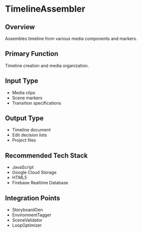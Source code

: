 # TimelineAssembler

## Overview
Assembles timeline from various media components and markers.

## Primary Function
Timeline creation and media organization.

## Input Type
- Media clips
- Scene markers
- Transition specifications

## Output Type
- Timeline document
- Edit decision lists
- Project files

## Recommended Tech Stack
- JavaScript
- Google Cloud Storage
- HTML5
- Firebase Realtime Database

## Integration Points
- StoryboardGen
- EnvironmentTagger
- SceneValidator
- LoopOptimizer